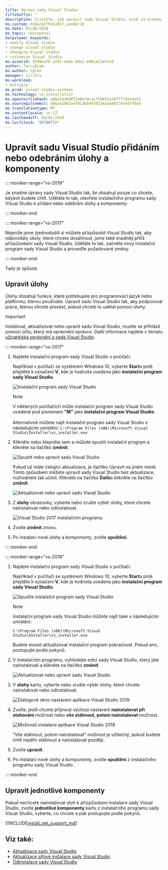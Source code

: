 ```yaml
---
title: Úpravy sady Visual Studio
titleSuffix: ''
description: Zjistěte, jak upravit sadu Visual Studio, krok za krokem.
ms.custom: H1Hack27Feb2017,seodec18
ms.date: 03/30/2018
ms.topic: conceptual
helpviewer_keywords:
- modify Visual Studio
- change visual studio
- changing Visual Studio
- customize Visual Studio
ms.assetid: 3399ea7b-a291-4a9e-80a1-b861a21afa1d
author: TerryGLee
ms.author: tglee
manager: jillfra
ms.workload:
- multiple
ms.prod: visual-studio-windows
ms.technology: vs-installation
ms.openlocfilehash: a08a14d8d07248efdcac759852a38777745e9a51
ms.sourcegitcommit: d4bea2867a4f0c3b044fd334a54407c0fe87f9e8
ms.translationtype: MT
ms.contentlocale: cs-CZ
ms.lasthandoff: 04/01/2019
ms.locfileid: "58789715"
---
```

# <a name="modify-visual-studio-by-adding-or-removing-workloads-and-components"></a>Upravit sadu Visual Studio přidáním nebo odebráním úlohy a komponenty

::: moniker range="vs-2019"

Je snadné úpravy sady Visual Studio tak, že obsahují pouze co chcete, kdykoli budete chtít. Uděláte to tak, otevřete instalačního programu sady Visual Studio k přidání nebo odebrání úlohy a komponenty.

::: moniker-end

::: moniker range="vs-2017"

Nejenže jsme zjednodušili si můžete přizpůsobit Visual Studio tak, aby odpovídaly úkoly, které chcete dosáhnout, jsme také snadněji příliš přizpůsobení sady Visual Studio. Uděláte to tak, začněte nový instalační program sady Visual Studio a proveďte požadované změny.

::: moniker-end

Tady je způsob.

## <a name="modify-workloads"></a>Upravit úlohy

 Úlohy obsahují funkce, které potřebujete pro programovací jazyk nebo platformu, kterou používáte. Upravit sadu Visual Studio tak, aby podporoval práce, kterou chcete provést, pokud chcete to udělat pomocí úlohy.

>[!IMPORTANT]
>Instalovat, aktualizovat nebo upravit sadu Visual Studio, musíte se přihlásit pomocí účtu, který má oprávnění správce. Další informace najdete v tématu [uživatelská oprávnění a sada Visual Studio](../ide/user-permissions-and-visual-studio.md).

::: moniker range="vs-2017"

1. Najdete instalační program sady Visual Studio v počítači.

     Například v počítači se systémem Windows 10, vyberte **Start**a poté přejděte k označení **V**, kde je hodnota uvedena jako **instalační program sady Visual Studio**.

     ![Instalační program sady Visual Studio](media/vs2017-locate-the-visual-studio-installer.PNG "vyhledejte instalační program sady Microsoft Visual Studio")

     >[!NOTE]
     >V některých počítačích může instalační program sady Visual Studio uvedené pod písmenem **"M"** jako **instalační program Visual Studio**.<br/><br/> Alternativně můžete najít instalační program sady Visual Studio v následujícím umístění: `C:\Program Files (x86)\Microsoft Visual Studio\Installer\vs_installer.exe`

1. Klikněte nebo klepněte sem a můžete spustit instalační program a klikněte na tlačítko **změnit**.

     ![Spustit nebo upravit sadu Visual Studio](media/modify-visual-studio.png "upravit Visual Studio 2017")

     Pokud už máte čekající aktualizace, je tlačítko Upravit na jiném místě. Tímto způsobem můžete upravit sady Visual Studio bez aktualizace, rozhodnete tak učinit. Klikněte na tlačítko **Další**a klikněte na tlačítko **změnit**.

     ![Aktualizovat nebo upravit sadu Visual Studio](media/modify-or-update-visual-studio.png "aktualizace nebo změna sady Visual Studio 2017")

1. Z **úlohy** obrazovky, vyberte nebo zrušte výběr úlohy, které chcete nainstalovat nebo odinstalovat.

    ![Visual Studio 2017 instalačním programu](media/vs2017-modify-workloads.PNG "zvolte úlohu v sadě Visual Studio 2017")

1. Zvolte **změnit** znovu.

1. Po instalaci nové úlohy a komponenty, zvolte **spuštění**.

::: moniker-end

::: moniker range="vs-2019"

1. Najdete instalační program sady Visual Studio v počítači.

     Například v počítači se systémem Windows 10, vyberte **Start**a poté přejděte k označení **V**, kde je hodnota uvedena jako **instalační program sady Visual Studio**.

     ![Spusťte instalační program sady Visual Studio](media/vs2019-visual-studio-installer.png "spusťte instalační program sady Visual Studio")

     > [!NOTE]
     > Instalační program sady Visual Studio můžete najít také v následujícím umístění:
     >
     > `C:\Program Files (x86)\Microsoft Visual Studio\Installer\vs_installer.exe`

    Budete muset aktualizovat instalační program pokračovat. Pokud ano, postupujte podle pokynů.

1. V instalačním programu, vyhledejte edici sady Visual Studio, který jste nainstalovali a klikněte na tlačítko **změnit**.

     ![Aktualizovat nebo upravit sadu Visual Studio](media/vs-2019/vs-installer-modify.png "aktualizace nebo změna sady Visual Studio 2017")

1. V **úlohy** kartu, vyberte nebo zrušte výběr úlohy, které chcete nainstalovat nebo odinstalovat.

    ![Dialogové okno nastavení aplikace Visual Studio 2019](media/vs-2019/vs-installer-modify-workloads.png "zvolte úlohu v aplikaci Visual Studio 2019")

1. Zvolte, jestli chcete přijmout výchozí nastavení **nainstalovat při stahování** možnost nebo **vše stáhnout, potom nainstalovat** možnost.

    ![Možnosti instalace aplikace Visual Studio 2019](media/vs-2019/vs-installer-choose-install-or-download.png "se rozhodnete nainstalovat při stahování nebo nejdřív stáhnout a nainstalovat později")

    "Vše stáhnout, potom nainstalovat" možnost je užitečný, pokud budete chtít nejdřív stáhnout a nainstalovat později.

1. Zvolte **upravit**.

1. Po instalaci nové úlohy a komponenty, zvolte **spuštění** z instalačního programu sady Visual Studio.

::: moniker-end

## <a name="modify-individual-components"></a>Upravit jednotlivé komponenty

Pokud nechcete nainstalovat úloh k přizpůsobení instalace sady Visual Studio, zvolte **jednotlivé komponenty** kartu z instalačního programu sady Visual Studio, vyberte, co chcete a pak postupujte podle pokynů.

[!INCLUDE[install_get_support_md](includes/install_get_support_md.md)]

## <a name="see-also"></a>Viz také:

* [Aktualizace sady Visual Studio](update-visual-studio.md)
* [Aktualizace síťové instalace sady Visual Studio](update-a-network-installation-of-visual-studio.md)
* [Odinstalace sady Visual Studio](uninstall-visual-studio.md)
